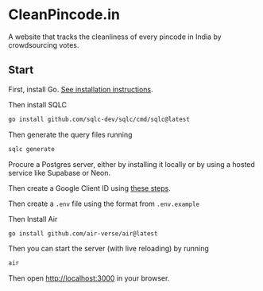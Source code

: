 # CleanPincode.in

A website that tracks the cleanliness of every pincode in India by crowdsourcing votes.

## Start

First, install Go. [See installation instructions](https://go.dev/doc/install).

Then install SQLC

```bash
go install github.com/sqlc-dev/sqlc/cmd/sqlc@latest
```

Then generate the query files running

```bash
sqlc generate
```

Procure a Postgres server, either by installing it locally or by using a hosted service like Supabase or Neon.

Then create a Google Client ID using [these steps](https://developers.google.com/identity/gsi/web/guides/get-google-api-clientid).

Then create a `.env` file using the format from `.env.example`

Then Install Air

```bash
go install github.com/air-verse/air@latest
```

Then you can start the server (with live reloading) by running

```bash
air
```

Then open [http://localhost:3000](http://localhost:3000) in your browser.